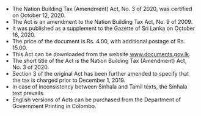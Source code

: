- The Nation Building Tax (Amendment) Act, No. 3 of 2020, was certified on October 12, 2020.
- The Act is an amendment to the Nation Building Tax Act, No. 9 of 2009.
- It was published as a supplement to the Gazette of Sri Lanka on October 16, 2020.
- The price of the document is Rs. 4.00, with additional postage of Rs. 15.00.
- This Act can be downloaded from the website www.documents.gov.lk.
- The short title of the Act is the Nation Building Tax (Amendment) Act, No. 3 of 2020.
- Section 3 of the original Act has been further amended to specify that the tax is charged prior to December 1, 2019.
- In case of inconsistency between Sinhala and Tamil texts, the Sinhala text prevails.
- English versions of Acts can be purchased from the Department of Government Printing in Colombo.